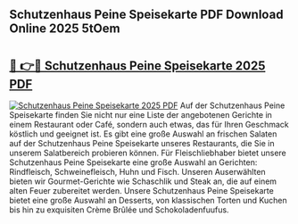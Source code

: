 ## Schutzenhaus Peine Speisekarte PDF Download Online 2025 5tOem

# <h2><a href="http://gccr8p.nevu.top/?p=Schutzenhaus+Peine+Speisekarte">🔗 👉🔴 Schutzenhaus Peine Speisekarte 2025 PDF</a></h2>

[![Schutzenhaus Peine Speisekarte 2025 PDF](https://i.imgur.com/dBaPXMq.png)](http://gccr8p.nevu.top/?p=Schutzenhaus+Peine+Speisekarte)
Auf der Schutzenhaus Peine Speisekarte finden Sie nicht nur eine Liste der angebotenen Gerichte in einem Restaurant oder Café, sondern auch etwas, das für Ihren Geschmack köstlich und geeignet ist. Es gibt eine große Auswahl an frischen Salaten auf der Schutzenhaus Peine Speisekarte unseres Restaurants, die Sie in unserem Salatbereich probieren können. Für Fleischliebhaber bietet unsere Schutzenhaus Peine Speisekarte eine große Auswahl an Gerichten: Rindfleisch, Schweinefleisch, Huhn und Fisch. Unseren Auserwählten bieten wir Gourmet-Gerichte wie Schaschlik und Steak an, die auf einem alten Feuer zubereitet werden. Unsere Schutzenhaus Peine Speisekarte bietet eine große Auswahl an Desserts, von klassischen Torten und Kuchen bis hin zu exquisiten Crème Brûlée und Schokoladenfuufus.
